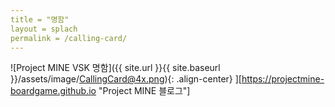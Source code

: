 ```yaml
---
title = "명함"
layout = splach
permalink = /calling-card/
---
```


![Project MINE VSK 명함]({{ site.url }}{{ site.baseurl }}/assets/image/CallingCard@4x.png){: .align-center} ][https://projectmine-boardgame.github.io "Project MINE 블로그"]